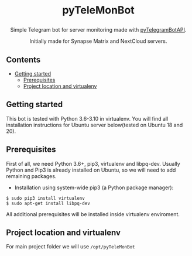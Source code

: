 
# <p align="center">pyTeleMonBot

<p align="center">Simple Telegram bot for server monitoring made with <a href="https://github.com/eternnoir/pyTelegramBotAPI">pyTelegramBotAPI</a>.</p>
<p align="center">Initially made for Synapse Matrix and NextCloud servers.</p>

## Contents

* [Getting started](#getting-started)
  * [Prerequisites](#prerequisites)
  * [Project location and virtualenv](#project-location-and-virtualenv)

## Getting started

This bot is tested with Python 3.6-3.10 in virtualenv.
You will find all installation instructions for Ubuntu server below(tested on Ubuntu 18 and 20). 


## Prerequisites

First of all, we need Python 3.6+, pip3, virtualenv and libpq-dev.
Usually Python and Pip3 is already installed on Ubuntu, so we will need to add remaining packages.

* Installation using system-wide pip3 (a Python package manager):

```
$ sudo pip3 install virtualenv
$ sudo apt-get install libpq-dev
```

All additional prerequisites will be installed inside virtualenv enviroment.


## Project location and virtualenv

For main project folder we will use `/opt/pyTeleMonBot`















